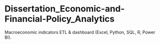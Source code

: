 # Dissertation_Economic-and-Financial-Policy_Analytics
Macroeconomic indicators ETL &amp; dashboard (Excel, Python, SQL, R, Power BI).
